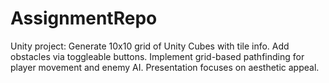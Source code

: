 # AssignmentRepo
 Unity project: Generate 10x10 grid of Unity Cubes with tile info. Add obstacles via toggleable buttons. Implement grid-based pathfinding for player movement and enemy AI. Presentation focuses on aesthetic appeal.
